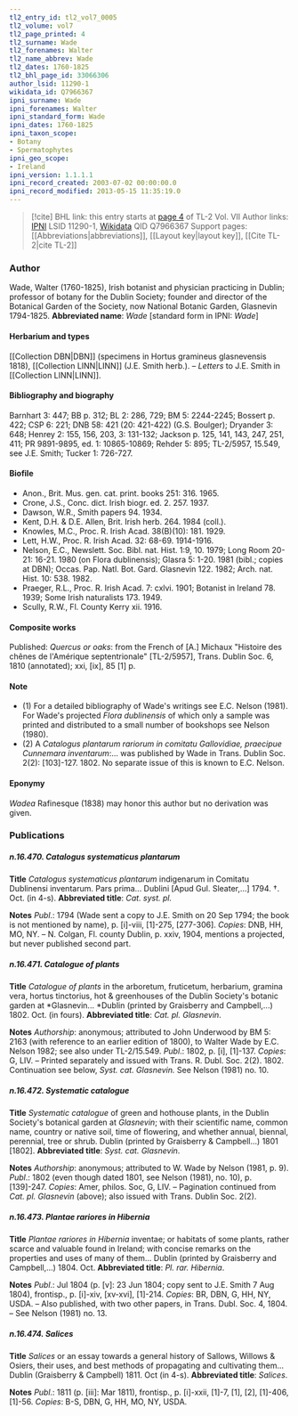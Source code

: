 ```yaml
---
tl2_entry_id: tl2_vol7_0005
tl2_volume: vol7
tl2_page_printed: 4
tl2_surname: Wade
tl2_forenames: Walter
tl2_name_abbrev: Wade
tl2_dates: 1760-1825
tl2_bhl_page_id: 33066306
author_lsid: 11290-1
wikidata_id: Q7966367
ipni_surname: Wade
ipni_forenames: Walter
ipni_standard_form: Wade
ipni_dates: 1760-1825
ipni_taxon_scope: 
- Botany
- Spermatophytes
ipni_geo_scope: 
- Ireland
ipni_version: 1.1.1.1
ipni_record_created: 2003-07-02 00:00:00.0
ipni_record_modified: 2013-05-15 11:35:19.0
---
```


> [!cite] BHL link: this entry starts at [page 4](https://www.biodiversitylibrary.org/page/33066306) of TL-2 Vol. VII
> Author links: [IPNI](https://www.ipni.org/a/11290-1) LSID 11290-1, [Wikidata](https://www.wikidata.org/wiki/Q7966367) QID Q7966367
> Support pages: [[Abbreviations|abbreviations]], [[Layout key|layout key]], [[Cite TL-2|cite TL-2]]

### Author

Wade, Walter (1760-1825), Irish botanist and physician practicing in Dublin; professor of botany for the Dublin Society; founder and director of the Botanical Garden of the Society, now National Botanic Garden, Glasnevin 1794-1825. 
**Abbreviated name**: *Wade* \[standard form in IPNI: *Wade*\]

#### Herbarium and types

[[Collection DBN|DBN]] (specimens in Hortus gramineus glasnevensis 1818), [[Collection LINN|LINN]] (J.E. Smith herb.). – *Letters* to J.E. Smith in [[Collection LINN|LINN]].

#### Bibliography and biography

Barnhart 3: 447; BB p. 312; BL 2: 286, 729; BM 5: 2244-2245; Bossert p. 422; CSP 6: 221; DNB 58: 421 (20: 421-422) (G.S. Boulger); Dryander 3: 648; Henrey 2: 155, 156, 203, 3: 131-132; Jackson p. 125, 141, 143, 247, 251, 411; PR 9891-9895, ed. 1: 10865-10869; Rehder 5: 895; TL-2/5957, 15.549, see J.E. Smith; Tucker 1: 726-727.

#### Biofile

- Anon., Brit. Mus. gen. cat. print. books 251: 316. 1965.
- Crone, J.S., Conc. dict. Irish biogr. ed. 2. 257. 1937.
- Dawson, W.R., Smith papers 94. 1934.
- Kent, D.H. & D.E. Allen, Brit. Irish herb. 264. 1984 (coll.).
- Knowles, M.C., Proc. R. Irish Acad. 38(B)(10): 181. 1929.
- Lett, H.W., Proc. R. Irish Acad. 32: 68-69. 1914-1916.
- Nelson, E.C., Newslett. Soc. Bibl. nat. Hist. 1:9, 10. 1979; Long Room 20-21: 16-21. 1980 (on Flora dublinensis); Glasra 5: 1-20. 1981 (bibl.; copies at DBN); Occas. Pap. Natl. Bot. Gard. Glasnevin 122. 1982; Arch. nat. Hist. 10: 538. 1982.
- Praeger, R.L., Proc. R. Irish Acad. 7: cxlvi. 1901; Botanist in Ireland 78. 1939; Some Irish naturalists 173. 1949.
- Scully, R.W., Fl. County Kerry xii. 1916.

#### Composite works

Published: *Quercus or oaks*: from the French of \[A.\] Michaux "Histoire des chênes de l'Amérique septentrionale" \[TL-2/5957\], Trans. Dublin Soc. 6, 1810 (annotated); xxi, \[ix\], 85 \[1\] p.

#### Note

- (1) For a detailed bibliography of Wade's writings see E.C. Nelson (1981). For Wade's projected *Flora dublinensis* of which only a sample was printed and distributed to a small number of bookshops see Nelson (1980).
- (2) A *Catalogus plantarum rariorum in comitatu Gallovidiae, praecipue Cunnemara inventarum*:... was published by Wade in Trans. Dublin Soc. 2(2): \[103\]-127. 1802. No separate issue of this is known to E.C. Nelson.

#### Eponymy

*Wadea* Rafinesque (1838) may honor this author but no derivation was given.

### Publications

##### n.16.470. Catalogus systematicus plantarum

**Title**
*Catalogus systematicus plantarum* indigenarum in Comitatu Dublinensi inventarum. Pars prima... Dublini \[Apud Gul. Sleater,...\] 1794. †. Oct. (in 4-s).
**Abbreviated title**: *Cat. syst. pl.*

**Notes**
*Publ*.: 1794 (Wade sent a copy to J.E. Smith on 20 Sep 1794; the book is not mentioned by name), p. \[i\]-viii, \[1\]-275, \[277-306\]. *Copies*: DNB, HH, MO, NY. – N. Colgan, Fl. county Dublin, p. xxiv, 1904, mentions a projected, but never published second part.

##### n.16.471. Catalogue of plants

**Title**
*Catalogue of plants* in the arboretum, fruticetum, herbarium, gramina vera, hortus tinctorius, hot & greenhouses of the Dublin Society's botanic garden at *Glasnevin... *Dublin (printed by Graisberry and Campbell,...) 1802. Oct. (in fours).
**Abbreviated title**: *Cat. pl. Glasnevin*.

**Notes**
*Authorship*: anonymous; attributed to John Underwood by BM 5: 2163 (with reference to an earlier edition of 1800), to Walter Wade by E.C. Nelson 1982; see also under TL-2/15.549.
*Publ*.: 1802, p. \[i\], \[1\]-137. *Copies*: G, LIV. – Printed separately and issued with Trans. R. Dubl. Soc. 2(2). 1802. Continuation see below, *Syst. cat. Glasnevin.* See Nelson (1981) no. 10.

##### n.16.472. Systematic catalogue

**Title**
*Systematic catalogue* of green and hothouse plants, in the Dublin Society's botanical garden at *Glasnevin*; with their scientific name, common name, country or native soil, time of flowering, and whether annual, biennal, perennial, tree or shrub. Dublin (printed by Graisberry & Campbell...) 1801 \[1802\].
**Abbreviated title**: *Syst. cat. Glasnevin*.

**Notes**
*Authorship*: anonymous; attributed to W. Wade by Nelson (1981, p. 9).
*Publ*.: 1802 (even though dated 1801, see Nelson (1981), no. 10), p. \[139\]-247. *Copies*: Amer, philos. Soc, G, LIV. – Pagination continued from *Cat. pl. Glasnevin* (above); also issued with Trans. Dublin Soc. 2(2).

##### n.16.473. Plantae rariores in Hibernia

**Title**
*Plantae rariores in Hibernia* inventae; or habitats of some plants, rather scarce and valuable found in Ireland; with concise remarks on the properties and uses of many of them... Dublin (printed by Graisberry and Campbell,...) 1804. Oct.
**Abbreviated title**: *Pl. rar. Hibernia*.

**Notes**
*Publ*.: Jul 1804 (p. \[v\]: 23 Jun 1804; copy sent to J.E. Smith 7 Aug 1804), frontisp., p. \[i\]-xiv, \[xv-xvi\], \[1\]-214. *Copies*: BR, DBN, G, HH, NY, USDA. – Also published, with two other papers, in Trans. Dubl. Soc. 4, 1804. – See Nelson (1981) no. 13.

##### n.16.474. Salices

**Title**
*Salices* or an essay towards a general history of Sallows, Willows & Osiers, their uses, and best methods of propagating and cultivating them... Dublin (Graisberry & Campbell) 1811. Oct (in 4-s).
**Abbreviated title**: *Salices*.

**Notes**
*Publ*.: 1811 (p. \[iii\]: Mar 1811), frontisp., p. \[i\]-xxii, \[1\]-7, \[1\], \[2\], \[1\]-406, \[1\]-56.
*Copies*: B-S, DBN, G, HH, MO, NY, USDA.

